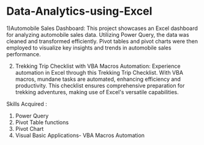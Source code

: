 # Data-Analytics-using-Excel
1)Automobile Sales Dashboard: This project showcases an Excel dashboard for analyzing automobile sales data. Utilizing Power Query, the data was cleaned and transformed efficiently. Pivot tables and pivot charts were then employed to visualize key insights and trends in automobile sales performance.

2) Trekking Trip Checklist with VBA Macros Automation: Experience automation in Excel through this Trekking Trip Checklist. With VBA macros, mundane tasks are automated, enhancing efficiency and productivity. This checklist ensures comprehensive preparation for trekking adventures, making use of Excel's versatile capabilities.

Skills Acquired : 
1) Power Query
2) Pivot Table functions
3) Pivot Chart
4) Visual Basic Applications- VBA Macros Automation

